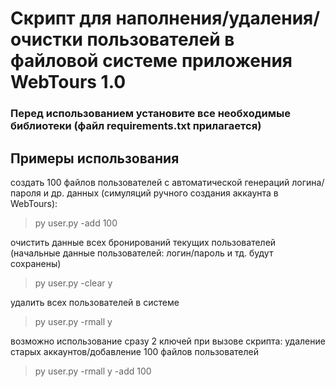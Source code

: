 # Скрипт для наполнения/удаления/очистки пользователей в файловой системе приложения WebTours 1.0

### Перед использованием установите все необходимые библиотеки (файл requirements.txt прилагается)

## Примеры использования
создать 100 файлов пользователей с автоматической генераций логина/пароля и др. данных (симуляций ручного создания аккаунта в WebTours):
> py user.py -add 100

очистить данные всех бронирований текущих пользователей (начальные данные пользователей: логин/пароль и тд. будут сохранены)
> py user.py -clear y

удалить всех пользователей в системе
> py user.py -rmall y

возможно использование сразу 2 ключей при вызове скрипта: удаление старых аккаунтов/добавление 100 файлов пользователей
> py user.py -rmall y -add 100
